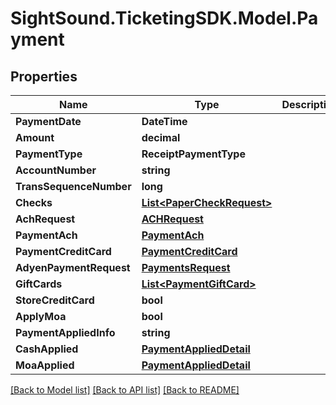 # SightSound.TicketingSDK.Model.Payment

## Properties

Name | Type | Description | Notes
------------ | ------------- | ------------- | -------------
**PaymentDate** | **DateTime** |  | [optional] 
**Amount** | **decimal** |  | [optional] 
**PaymentType** | **ReceiptPaymentType** |  | 
**AccountNumber** | **string** |  | [optional] 
**TransSequenceNumber** | **long** |  | [optional] 
**Checks** | [**List&lt;PaperCheckRequest&gt;**](PaperCheckRequest.md) |  | [optional] 
**AchRequest** | [**ACHRequest**](ACHRequest.md) |  | [optional] 
**PaymentAch** | [**PaymentAch**](PaymentAch.md) |  | [optional] 
**PaymentCreditCard** | [**PaymentCreditCard**](PaymentCreditCard.md) |  | [optional] 
**AdyenPaymentRequest** | [**PaymentsRequest**](PaymentsRequest.md) |  | [optional] 
**GiftCards** | [**List&lt;PaymentGiftCard&gt;**](PaymentGiftCard.md) |  | [optional] 
**StoreCreditCard** | **bool** |  | [optional] 
**ApplyMoa** | **bool** |  | [optional] 
**PaymentAppliedInfo** | **string** |  | [optional] 
**CashApplied** | [**PaymentAppliedDetail**](PaymentAppliedDetail.md) |  | [optional] 
**MoaApplied** | [**PaymentAppliedDetail**](PaymentAppliedDetail.md) |  | [optional] 

[[Back to Model list]](../README.md#documentation-for-models) [[Back to API list]](../README.md#documentation-for-api-endpoints) [[Back to README]](../README.md)

